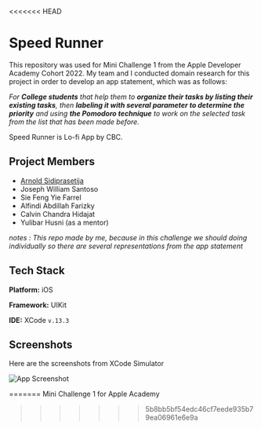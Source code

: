 
<<<<<<< HEAD
# Speed Runner
This repository was used for Mini Challenge 1 from the Apple Developer Academy Cohort 2022. My team and I conducted domain research for this project in order to develop an app statement, which was as follows:

*For **College students**
that help them to **organize their tasks by listing their existing tasks**, 
then **labeling it with several parameter to determine the priority** and using 
**the Pomodoro technique** to work on the selected task from the list that has been made before.*

Speed Runner is Lo-fi App by CBC.
## Project Members

- [Arnold Sidiprasetija](https://github.com/Arnolds18)
- Joseph William Santoso
- Sie Feng Yie Farrel
- Alfindi Abdillah Farizky
- Calvin Chandra Hidajat
- Yulibar Husni (as a mentor)

*notes : This repo made by me, because in this challenge we should doing individually so there are several representations from the app statement*
## Tech Stack

**Platform:** iOS

**Framework:** UIKit

**IDE:** XCode `v.13.3`

## Screenshots
Here are the screenshots from XCode Simulator

![App Screenshot](https://via.placeholder.com/468x300?text=App+Screenshot+Here)

=======
Mini Challenge 1 for Apple Academy
>>>>>>> 5b8bb5bf54edc46cf7eede935b79ea06961e6e9a
